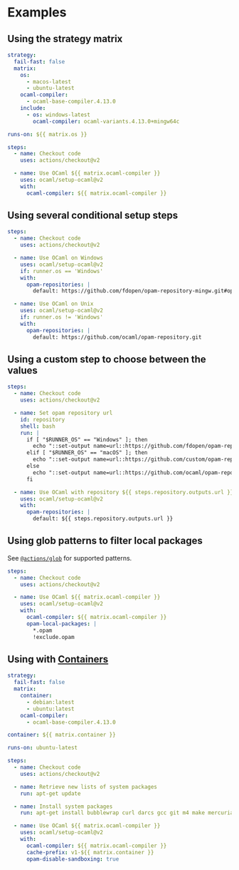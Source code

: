 # Examples

## Using the strategy matrix

<!-- prettier-ignore-start -->
```yml
strategy:
  fail-fast: false
  matrix:
    os:
      - macos-latest
      - ubuntu-latest
    ocaml-compiler:
      - ocaml-base-compiler.4.13.0
    include:
      - os: windows-latest
        ocaml-compiler: ocaml-variants.4.13.0+mingw64c

runs-on: ${{ matrix.os }}

steps:
  - name: Checkout code
    uses: actions/checkout@v2

  - name: Use OCaml ${{ matrix.ocaml-compiler }}
    uses: ocaml/setup-ocaml@v2
    with:
      ocaml-compiler: ${{ matrix.ocaml-compiler }}
```
<!-- prettier-ignore-end -->

## Using several conditional setup steps

<!-- prettier-ignore-start -->
```yml
steps:
  - name: Checkout code
    uses: actions/checkout@v2

  - name: Use OCaml on Windows
    uses: ocaml/setup-ocaml@v2
    if: runner.os == 'Windows'
    with:
      opam-repositories: |
        default: https://github.com/fdopen/opam-repository-mingw.git#opam2

  - name: Use OCaml on Unix
    uses: ocaml/setup-ocaml@v2
    if: runner.os != 'Windows'
    with:
      opam-repositories: |
        default: https://github.com/ocaml/opam-repository.git
```
<!-- prettier-ignore-end -->

## Using a custom step to choose between the values

<!-- prettier-ignore-start -->
```yml
steps:
  - name: Checkout code
    uses: actions/checkout@v2

  - name: Set opam repository url
    id: repository
    shell: bash
    run: |
      if [ "$RUNNER_OS" == "Windows" ]; then
        echo "::set-output name=url::https://github.com/fdopen/opam-repository-mingw.git#opam2"
      elif [ "$RUNNER_OS" == "macOS" ]; then
        echo "::set-output name=url::https://github.com/custom/opam-repository.git#macOS"
      else
        echo "::set-output name=url::https://github.com/ocaml/opam-repository.git"
      fi

  - name: Use OCaml with repository ${{ steps.repository.outputs.url }}
    uses: ocaml/setup-ocaml@v2
    with:
      opam-repositories: |
        default: ${{ steps.repository.outputs.url }}
```
<!-- prettier-ignore-end -->

## Using glob patterns to filter local packages

See
[`@actions/glob`](https://github.com/actions/toolkit/tree/main/packages/glob)
for supported patterns.

<!-- prettier-ignore-start -->
```yml
steps:
  - name: Checkout code
    uses: actions/checkout@v2

  - name: Use OCaml ${{ matrix.ocaml-compiler }}
    uses: ocaml/setup-ocaml@v2
    with:
      ocaml-compiler: ${{ matrix.ocaml-compiler }}
      opam-local-packages: |
        *.opam
        !exclude.opam
```
<!-- prettier-ignore-end -->

## Using with [Containers](https://docs.github.com/en/actions/reference/workflow-syntax-for-github-actions#jobsjob_idcontainer)

<!-- prettier-ignore-start -->
```yml
strategy:
  fail-fast: false
  matrix:
    container:
      - debian:latest
      - ubuntu:latest
    ocaml-compiler:
      - ocaml-base-compiler.4.13.0

container: ${{ matrix.container }}

runs-on: ubuntu-latest

steps:
  - name: Checkout code
    uses: actions/checkout@v2

  - name: Retrieve new lists of system packages
    run: apt-get update

  - name: Install system packages
    run: apt-get install bubblewrap curl darcs gcc git m4 make mercurial patch rsync sudo unzip --yes

  - name: Use OCaml ${{ matrix.ocaml-compiler }}
    uses: ocaml/setup-ocaml@v2
    with:
      ocaml-compiler: ${{ matrix.ocaml-compiler }}
      cache-prefix: v1-${{ matrix.container }}
      opam-disable-sandboxing: true
```
<!-- prettier-ignore-end -->
